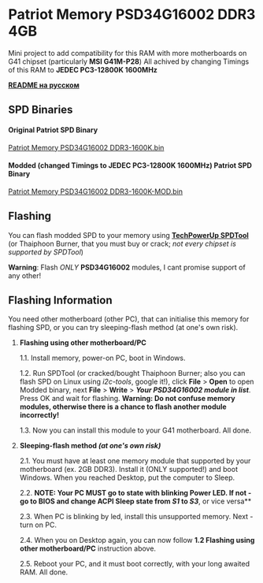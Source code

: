 # Patriot Memory PSD34G16002 DDR3 4GB

Mini project to add compatibility for this RAM with more motherboards on G41 chipset (particularly **MSI G41M-P28**)
All achived by changing Timings of this RAM to **JEDEC PC3-12800K 1600MHz**

**[README на русском](https://github.com/Ivan-Alone/Patriot-Memory-PSD34G16002/blob/master/README.RU.md)**


## SPD Binaries

#### Original Patriot SPD Binary

[Patriot Memory PSD34G16002 DDR3-1600K.bin](https://github.com/Ivan-Alone/Patriot-Memory-PSD34G16002/raw/master/Patriot%20Memory%20PSD34G16002%20DDR3-1600K.bin)

#### Modded (changed Timings to JEDEC PC3-12800K 1600MHz) Patriot SPD Binary

[Patriot Memory PSD34G16002 DDR3-1600K-MOD.bin](https://github.com/Ivan-Alone/Patriot-Memory-PSD34G16002/raw/master/Patriot%20Memory%20PSD34G16002%20DDR3-1600K%20-%20MOD.bin)



## Flashing

You can flash modded SPD to your memory using **[TechPowerUp SPDTool](https://github.com/Ivan-Alone/Patriot-Memory-PSD34G16002/raw/master/SPDTool_063.zip)** (or Thaiphoon Burner, that you must buy or crack; *not every chipset is supported by SPDTool*)

**Warning**: Flash *ONLY* **PSD34G16002** modules, I cant promise support of any other!



## Flashing Information

You need other motherboard (other PC), that can initialise this memory for flashing SPD, or you can try sleeping-flash method (at one's own risk).


1. **Flashing using other motherboard/PC**

    1.1. Install memory, power-on PC, boot in Windows.

    1.2. Run SPDTool (or cracked/bought Thaiphoon Burner; also you can flash SPD on Linux using *i2c-tools*, google it!), click **File** > **Open** to open Modded binary, next **File** > **Write** > ***Your PSD34G16002 module in list***. Press OK and wait for flashing. **Warning: Do not confuse memory modules, otherwise there is a chance to flash another module incorrectly!**

    1.3. Now you can install this module to your G41 motherboard. All done.


2. **Sleeping-flash method ***(at one's own risk)*****

    2.1. You must have at least one memory module that supported by your motherboard (ex. 2GB DDR3). Install it (ONLY supported!) and boot Windows. When you reached Desktop, put the computer to Sleep. 

    2.2. **NOTE: Your PC MUST go to state with blinking Power LED. If not - go to BIOS and change ACPI Sleep state from ***S1*** **to** ***S3*****, or vice versa**

    2.3. When PC is blinking by led, install this unsupported memory. Next - turn on PC. 

    2.4. When you on Desktop again, you can now follow **1.2 Flashing using other motherboard/PC** instruction above.

    2.5. Reboot your PC, and it must boot correctly, with your long awaited RAM. All done.


 
